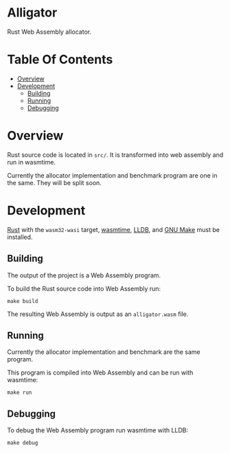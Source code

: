 # Alligator
Rust Web Assembly allocator.

# Table Of Contents
- [Overview](#overview)
- [Development](#development)
  - [Building](#building)
  - [Running](#running)
  - [Debugging](#debugging)

# Overview
Rust source code is located in `src/`. It is transformed
into web assembly and run in wasmtime.

Currently the allocator implementation and benchmark
program are one in the same. They will be split soon.

# Development
[Rust](https://www.rust-lang.org/) with the `wasm32-wasi` target, [wasmtime](https://wasmtime.dev/), [LLDB](https://lldb.llvm.org/), and [GNU Make](https://www.gnu.org/software/make/)
must be installed.

## Building
The output of the project is a Web Assembly program.

To build the Rust source code into Web Assembly run:

```
make build
```

The resulting Web Assembly is output as
an `alligator.wasm` file.

## Running
Currently the allocator implementation and benchmark are
the same program.

This program is compiled into Web Assembly and can be run
with wasmtime:

```
make run
```

## Debugging
To debug the Web Assembly program run wasmtime with LLDB:

```
make debug
```

